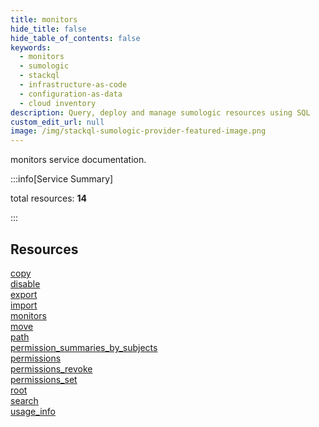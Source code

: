 ```yaml
---
title: monitors
hide_title: false
hide_table_of_contents: false
keywords:
  - monitors
  - sumologic
  - stackql
  - infrastructure-as-code
  - configuration-as-data
  - cloud inventory
description: Query, deploy and manage sumologic resources using SQL
custom_edit_url: null
image: /img/stackql-sumologic-provider-featured-image.png
---
```


monitors service documentation.

:::info[Service Summary]

total resources: __14__  

:::

## Resources
<div class="row">
<div class="providerDocColumn">
<a href="/services/monitors/copy/">copy</a><br />
<a href="/services/monitors/disable/">disable</a><br />
<a href="/services/monitors/export/">export</a><br />
<a href="/services/monitors/import/">import</a><br />
<a href="/services/monitors/monitors/">monitors</a><br />
<a href="/services/monitors/move/">move</a><br />
<a href="/services/monitors/path/">path</a>
</div>
<div class="providerDocColumn">
<a href="/services/monitors/permission_summaries_by_subjects/">permission_summaries_by_subjects</a><br />
<a href="/services/monitors/permissions/">permissions</a><br />
<a href="/services/monitors/permissions_revoke/">permissions_revoke</a><br />
<a href="/services/monitors/permissions_set/">permissions_set</a><br />
<a href="/services/monitors/root/">root</a><br />
<a href="/services/monitors/search/">search</a><br />
<a href="/services/monitors/usage_info/">usage_info</a>
</div>
</div>